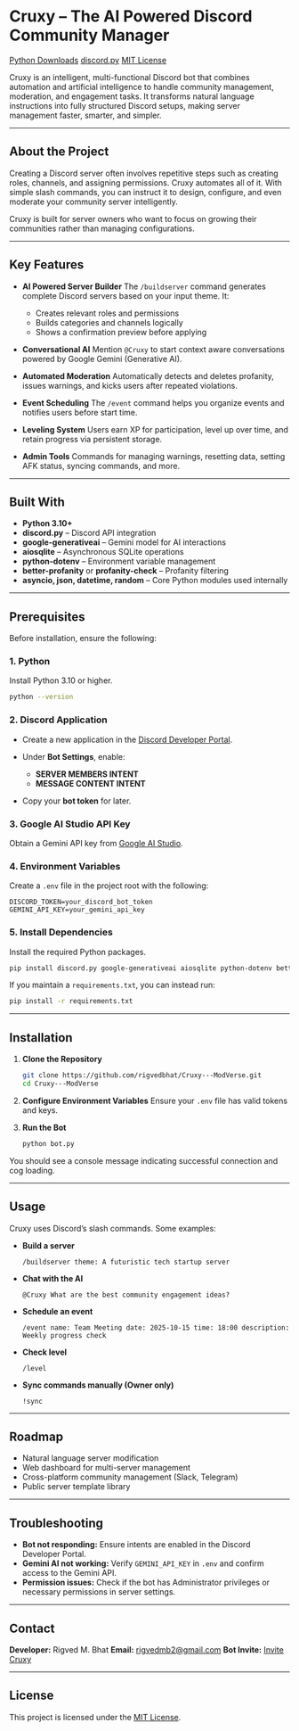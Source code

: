 # Cruxy – The AI Powered Discord Community Manager

[Python Downloads](https://www.python.org/downloads/)
[discord.py](https://github.com/Rapptz/discord.py)
[MIT License](https://opensource.org/licenses/MIT)

Cruxy is an intelligent, multi-functional Discord bot that combines automation and artificial intelligence to handle community management, moderation, and engagement tasks. It transforms natural language instructions into fully structured Discord setups, making server management faster, smarter, and simpler.

---

## About the Project

Creating a Discord server often involves repetitive steps such as creating roles, channels, and assigning permissions. Cruxy automates all of it. With simple slash commands, you can instruct it to design, configure, and even moderate your community server intelligently.

Cruxy is built for server owners who want to focus on growing their communities rather than managing configurations.

---

## Key Features

* **AI Powered Server Builder**
  The `/buildserver` command generates complete Discord servers based on your input theme. It:

  * Creates relevant roles and permissions
  * Builds categories and channels logically
  * Shows a confirmation preview before applying

* **Conversational AI**
  Mention `@Cruxy` to start context aware conversations powered by Google Gemini (Generative AI).

* **Automated Moderation**
  Automatically detects and deletes profanity, issues warnings, and kicks users after repeated violations.

* **Event Scheduling**
  The `/event` command helps you organize events and notifies users before start time.

* **Leveling System**
  Users earn XP for participation, level up over time, and retain progress via persistent storage.

* **Admin Tools**
  Commands for managing warnings, resetting data, setting AFK status, syncing commands, and more.

---

## Built With

* **Python 3.10+**
* **discord.py** – Discord API integration
* **google-generativeai** – Gemini model for AI interactions
* **aiosqlite** – Asynchronous SQLite operations
* **python-dotenv** – Environment variable management
* **better-profanity** or **profanity-check** – Profanity filtering
* **asyncio, json, datetime, random** – Core Python modules used internally

---

## Prerequisites

Before installation, ensure the following:

### 1. Python

Install Python 3.10 or higher.

```bash
python --version
```

### 2. Discord Application

* Create a new application in the [Discord Developer Portal](https://discord.com/developers/applications).
* Under **Bot Settings**, enable:

  * **SERVER MEMBERS INTENT**
  * **MESSAGE CONTENT INTENT**
* Copy your **bot token** for later.

### 3. Google AI Studio API Key

Obtain a Gemini API key from [Google AI Studio](https://aistudio.google.com/app/apikey).

### 4. Environment Variables

Create a `.env` file in the project root with the following:

```env
DISCORD_TOKEN=your_discord_bot_token
GEMINI_API_KEY=your_gemini_api_key
```

### 5. Install Dependencies

Install the required Python packages.

```bash
pip install discord.py google-generativeai aiosqlite python-dotenv better-profanity
```

If you maintain a `requirements.txt`, you can instead run:

```bash
pip install -r requirements.txt
```

---

## Installation

1. **Clone the Repository**

   ```bash
   git clone https://github.com/rigvedbhat/Cruxy---ModVerse.git
   cd Cruxy---ModVerse
   ```

2. **Configure Environment Variables**
   Ensure your `.env` file has valid tokens and keys.

3. **Run the Bot**

   ```bash
   python bot.py
   ```

You should see a console message indicating successful connection and cog loading.

---

## Usage

Cruxy uses Discord’s slash commands. Some examples:

* **Build a server**

  ```
  /buildserver theme: A futuristic tech startup server
  ```

* **Chat with the AI**

  ```
  @Cruxy What are the best community engagement ideas?
  ```

* **Schedule an event**

  ```
  /event name: Team Meeting date: 2025-10-15 time: 18:00 description: Weekly progress check
  ```

* **Check level**

  ```
  /level
  ```

* **Sync commands manually (Owner only)**

  ```
  !sync
  ```

---

## Roadmap

* Natural language server modification
* Web dashboard for multi-server management
* Cross-platform community management (Slack, Telegram)
* Public server template library

---

## Troubleshooting

* **Bot not responding:** Ensure intents are enabled in the Discord Developer Portal.
* **Gemini AI not working:** Verify `GEMINI_API_KEY` in `.env` and confirm access to the Gemini API.
* **Permission issues:** Check if the bot has Administrator privileges or necessary permissions in server settings.

---

## Contact

**Developer:** Rigved M. Bhat
**Email:** [rigvedmb2@gmail.com](mailto:rigvedmb2@gmail.com)
**Bot Invite:** [Invite Cruxy](https://discord.com/oauth2/authorize?client_id=1361039241760604261&permissions=8&integration_type=0&scope=bot)

---

## License

This project is licensed under the [MIT License](https://opensource.org/licenses/MIT).
